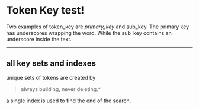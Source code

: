 # Token Key test!

Two examples of token_key are _primary_key_ 
and sub_key. The primary key has underscores wrapping the word. 
While the sub_key contains an underscore inside the text.

---

## all key sets and indexes

unique sets of tokens are created by 

> always building, never deleting.*

a single index is used to find the end of the search.

